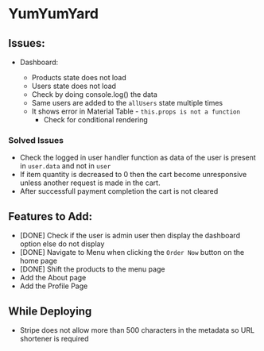 # YumYumYard

## Issues:

-   Dashboard:

    -   Products state does not load
    -   Users state does not load
    -   Check by doing console.log() the data
    -   Same users are added to the `allUsers` state multiple times
    -   It shows error in Material Table - `this.props is not a function`
        -   Check for conditional rendering

### Solved Issues

-   Check the logged in user handler function as data of the user is present in `user.data` and not in `user`
-   If item quantity is decreased to 0 then the cart become unresponsive unless another request is made in the cart.
-   After successfull payment completion the cart is not cleared

## Features to Add:

-   [DONE] Check if the user is admin user then display the dashboard option else do not display
-   [DONE] Navigate to Menu when clicking the `Order Now` button on the home page
-   [DONE] Shift the products to the menu page
-   Add the About page
-   Add the Profile Page

## While Deploying

-   Stripe does not allow more than 500 characters in the metadata so URL shortener is required

